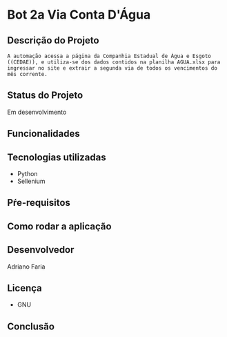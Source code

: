 # Bot 2a Via Conta D'Água
    
## Descrição do Projeto
    A automação acessa a página da Companhia Estadual de Água e Esgoto ((CEDAE)), e utiliza-se dos dados contidos na planilha AGUA.xlsx para ingressar no site e extrair a segunda via de todos os vencimentos do mês corrente.

## Status do Projeto
Em desenvolvimento

## Funcionalidades
    
## Tecnologias utilizadas
- Python
- Sellenium

## Pŕe-requisitos

## Como rodar a aplicação
    
## Desenvolvedor
Adriano Faria

## Licença
- GNU

## Conclusão
